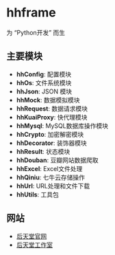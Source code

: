 
# hhframe

为 “Python开发” 而生

## 主要模块

- **hhConfig**: 配置模块
- **hhOs**: 文件系统模块
- **hhJson**: JSON 模块
- **hhMock**: 数据模拟模块
- **hhRequest**: 数据请求模块
- **hhKuaiProxy**: 快代理模块
- **hhMysql**: MySQL数据库操作模块
- **hhCrypto**: 加密解密模块
- **hhDecorator**: 装饰器模块
- **hhResult**: 状态模块
- **hhDouban**: 豆瓣网站数据爬取
- **hhExcel**: Excel文件处理
- **hhQiniu**: 七牛云存储操作
- **hhUrl**: URL处理和文件下载
- **hhUtils**: 工具包

## 网站
- [后天堂官网](http://www.houheaven.com)
- [后天堂工作室](http://studio.houheaven.com)
